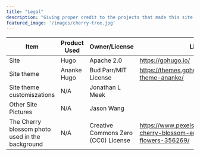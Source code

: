 ```yaml
---
title: "Legal"
description: "Giving proper credit to the projects that made this site possible"
featured_image: '/images/cherry-tree.jpg'
---
```

Item | Product Used | Owner/License | Link
--------------------|----------------------------|-----------|-------- 
Site | Hugo | Apache 2.0| https://gohugo.io/ 
Site theme | Ananke Hugo | Bud Parr/MIT License | https://themes.gohugo.io/gohugo-theme-ananke/
Site theme customiszations | N/A | Jonathan L Meek |
Other Site Pictures | N/A | Jason Wang | 
The Cherry blossom photo used in the background | N/A | Creative Commons Zero (CC0) License |https://www.pexels.com/photo/branch-cherry-blossom-environment-flowers-356269/  
